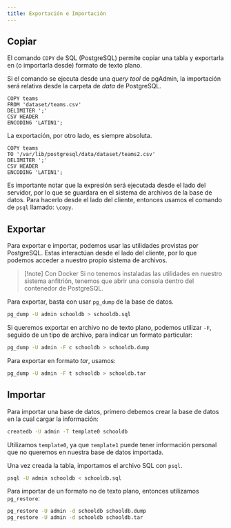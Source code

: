 ```yaml
---
title: Exportación e Importación
---
```


## Copiar

El comando `COPY` de SQL (PostgreSQL) permite copiar una tabla y exportarla en (o importarla desde) formato de texto plano.

Si el comando se ejecuta desde una *query tool* de pgAdmin, la importación será relativa desde la carpeta de *data* de PostgreSQL.

```PostgreSQL
COPY teams
FROM 'dataset/teams.csv'
DELIMITER ';'
CSV HEADER
ENCODING 'LATIN1';
```

La exportación, por otro lado, es siempre absoluta.

```PostgreSQL
COPY teams
TO '/var/lib/postgresql/data/dataset/teams2.csv'
DELIMITER ';'
CSV HEADER
ENCODING 'LATIN1';
```

Es importante notar que la expresión será ejecutada desde el lado del servidor, por lo que se guardara en el sistema de archivos de la base de datos. Para hacerlo desde el lado del cliente, entonces usamos el comando de `psql` llamado: `\copy`.

## Exportar

Para exportar e importar, podemos usar las utilidades provistas por PostgreSQL. Estas interactúan desde el lado del cliente, por lo que podemos acceder a nuestro propio sistema de archivos.

> [!note] Con Docker
> Si no tenemos instaladas las utilidades en nuestro sistema anfitrión, tenemos que abrir una consola dentro del contenedor de PostgreSQL.

Para exportar, basta con usar `pg_dump` de la base de datos.

```bash
pg_dump -U admin schooldb > schooldb.sql
```

Si queremos exportar en archivo no de texto plano, podemos utilizar `-F`, seguido de un tipo de archivo, para indicar un formato particular:

```bash
pg_dump -U admin -F c schooldb > schooldb.dump
```

Para exportar en formato *tar*, usamos:

```bash
pg_dump -U admin -F t schooldb > schooldb.tar
```

## Importar

Para importar una base de datos, primero debemos crear la base de datos en la cual cargar la información:

```bash
createdb -U admin -T template0 schooldb
```

Utilizamos `template0`, ya que `template1` puede tener información personal que no queremos en nuestra base de datos importada.

Una vez creada la tabla, importamos el archivo SQL con `psql`.

```bash
psql -U admin schooldb < schooldb.sql
```

Para importar de un formato no de texto plano, entonces utilizamos `pg_restore`:

```bash
pg_restore -U admin -d schooldb schooldb.dump
pg_restore -U admin -d schooldb schooldb.tar
```
